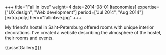 +++
title="Fall in love"
weight=4
date=2014-08-01
[taxonomies]
expertise=["UX design", "Web development"]
period=["Jul 2014", "Aug 2014"]
[extra.poly]
hero="fallinlove.jpg"
+++

My friend's hostel in Saint-Petersburg offered rooms with unique interior decorations. I've created a website describing the atmosphere of the hostel, their rooms and events.

{{assetGallery()}}